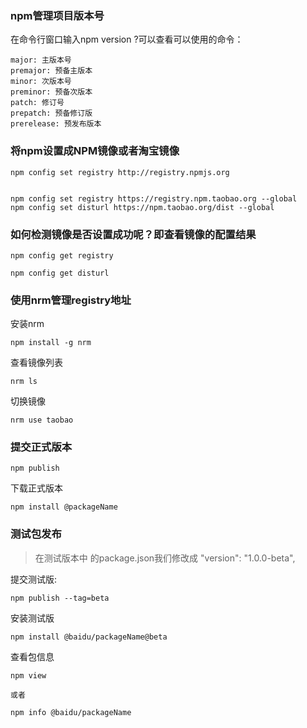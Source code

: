 ### npm管理项目版本号
在命令行窗口输入npm version ?可以查看可以使用的命令：
```
major: 主版本号
premajor: 预备主版本
minor: 次版本号
preminor: 预备次版本
patch: 修订号
prepatch: 预备修订版
prerelease: 预发布版本
```
### 将npm设置成NPM镜像或者淘宝镜像
```
npm config set registry http://registry.npmjs.org


npm config set registry https://registry.npm.taobao.org --global
npm config set disturl https://npm.taobao.org/dist --global
```
### 如何检测镜像是否设置成功呢？即查看镜像的配置结果
```
npm config get registry 

npm config get disturl  
```
### 使用nrm管理registry地址
安装nrm
```
npm install -g nrm
```
查看镜像列表
```
nrm ls
```
切换镜像
```
nrm use taobao
```
### 提交正式版本
```
npm publish
```
下载正式版本
```
npm install @packageName
```
### 测试包发布

> 在测试版本中 的package.json我们修改成 "version": "1.0.0-beta",

提交测试版:
```
npm publish --tag=beta
```
安装测试版
```
npm install @baidu/packageName@beta
```
查看包信息
```
npm view

或者

npm info @baidu/packageName 
```

